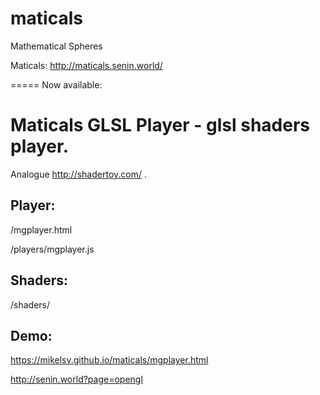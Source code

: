 # maticals
Mathematical Spheres

Maticals: http://maticals.senin.world/

=====
Now available:


# Maticals GLSL Player - glsl shaders player.
Analogue http://shadertoy.com/ .

## Player:

/mgplayer.html

/players/mgplayer.js

## Shaders:

/shaders/

## Demo:

https://mikelsv.github.io/maticals/mgplayer.html

http://senin.world?page=opengl

